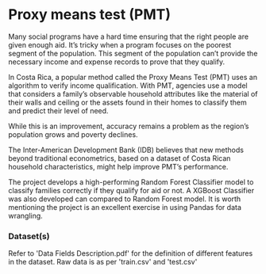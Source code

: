 
# Proxy means test (PMT)

Many social programs have a hard time ensuring that the right people are given enough aid. It’s tricky when a program focuses on the poorest segment of the population. This segment of the population can’t provide the necessary income and expense records to prove that they qualify.

In Costa Rica, a popular method called the Proxy Means Test (PMT) uses an algorithm to verify income qualification. With PMT, agencies use a model that considers a family’s observable household attributes like the material of their walls and ceiling or the assets found in their homes to classify them and predict their level of need.

While this is an improvement, accuracy remains a problem as the region’s population grows and poverty declines.

The Inter-American Development Bank (IDB) believes that new methods beyond traditional econometrics, based on a dataset of Costa Rican household characteristics, might help improve PMT’s performance.

The project develops a high-performing Random Forest Classifier model to classify families correctly if they qualify for aid or not. A XGBoost Classifier was also developed can compared to Random Forest model. It is worth mentioning the project is an excellent exercise in using Pandas for data wrangling.

### Dataset(s)
Refer to 'Data Fields Description.pdf' for the definition of different features in the dataset. Raw data is as per 'train.csv' and 'test.csv'   
